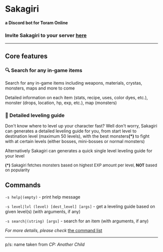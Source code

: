 # Sakagiri
#### a Discord bot for Toram Online
### Invite Sakagiri to your server [here](https://discord.com/oauth2/authorize?client_id=828605986511388733&permissions=537168896&scope=bot)

<hr>

## Core features

### 🔍 Search for any in-game items

Search for any in-game items including weapons, materials, crystas, monsters, maps and more to come

Detailed information on each item (stats, recipe, uses, color dyes, etc.), monster (drops, location, hp, exp, etc.), map (monsters)

### 📓 Detailed leveling guide

Don't know where to level up your character fast? Well don't worry, Sakagiri can generates a detailed leveling guide for you, from start level to destination level (maximum 50 levels), with the best monsters<b>(*)</b> to fight with at certain levels (either bosses, mini-bosses or normal monsters)

Alternatively Sakagiri can generates a quick single level leveling guide for your level

<span style="font-size: 13px">
  <b>(*)</b> Sakagiri fetches monsters based on highest EXP amount per level, <b>NOT</b> based on popularity
</span>

## Commands

`` -s help|(empty) `` - print help message

`` -s level|lvl (level) [dest_level] [args] `` - get a leveling guide based on given level(s) (with arguments, if any)

`` -s search|(string) [args] `` - search for an item (with arguments, if any)

*For more details, please check* [the command list](https://github.com/Sakagiri/Wiki/blob/main/Commands.md)

<hr>

p/s: name taken from *CP: Another Child*
